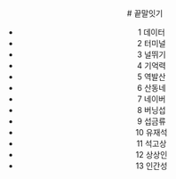 <div align="center">
# 끝말잇기

* 1 데이터
* 2 터미널
* 3 널뛰기
* 4 기억력
* 5 역발산
* 6 산동네
* 7 네이버
* 8 버닝섭
* 9 섭금류
* 10 유재석
* 11 석고상
* 12 상상인
* 13 인간성

</div>